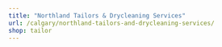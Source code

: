 ```yaml
---
title: "Northland Tailors & Drycleaning Services"
url: /calgary/northland-tailors-and-drycleaning-services/
shop: tailor
---
```

